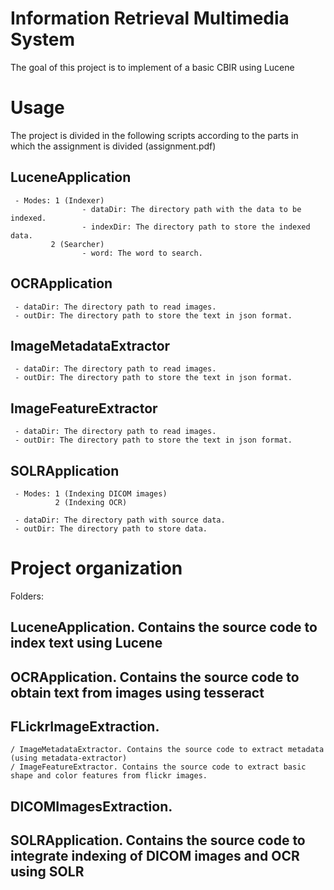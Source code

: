 # Information Retrieval Multimedia System
   
The goal of this project is to implement of a basic CBIR using Lucene 

# Usage 

The project is divided in the following scripts according to the parts in which the assignment is divided (assignment.pdf)

## LuceneApplication

     - Modes: 1 (Indexer)
                    - dataDir: The directory path with the data to be indexed.
                    - indexDir: The directory path to store the indexed data.
             2 (Searcher)
                    - word: The word to search.
  
## OCRApplication 
       
     - dataDir: The directory path to read images.
     - outDir: The directory path to store the text in json format.

## ImageMetadataExtractor
    
     - dataDir: The directory path to read images.
     - outDir: The directory path to store the text in json format.

## ImageFeatureExtractor
    
     - dataDir: The directory path to read images.
     - outDir: The directory path to store the text in json format.

## SOLRApplication 
       
     - Modes: 1 (Indexing DICOM images)
              2 (Indexing OCR)

     - dataDir: The directory path with source data.
     - outDir: The directory path to store data.


# Project organization 

Folders: 

## LuceneApplication. Contains the source code to index text using Lucene 
     
## OCRApplication. Contains the source code to obtain text from images using tesseract

## FLickrImageExtraction. 
    / ImageMetadataExtractor. Contains the source code to extract metadata (using metadata-extractor)
    / ImageFeatureExtractor. Contains the source code to extract basic shape and color features from flickr images.

## DICOMImagesExtraction. 

## SOLRApplication. Contains the source code to integrate indexing of DICOM images and OCR using SOLR


